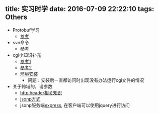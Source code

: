 title: 实习时学
date: 2016-07-09 22:22:10
tags: Others
---
+ Protobuf学习
  - [参考](http://colobu.com/2015/01/07/Protobuf-language-guide/)
+ svn命令
  - [参考](http://zhu-apollo-163-com.iteye.com/blog/1247216)
+ cgi小知识补充
  - [参考1](http://blog.csdn.net/guodongxiaren/article/details/50569675)
  - [参考2](http://wiki.jikexueyuan.com/project/cplusplus/web-programming.html)
  - [环境安装](http://www.linuxidc.com/Linux/2010-11/29790.htm)
    * 问题：安装后一直都访问时出现没有办法运行cgi文件的情况
+ 关于跨域的，请参数
  - [http header相关知识](http://www.ruanyifeng.com/blog/2016/04/cors.html)
  - [jsonp方式](http://www.cnblogs.com/dowinning/archive/2012/04/19/json-jsonp-jquery.html)
  - jsonp服务端[express](http://expressjs.com/en/4x/api.html#res.jsonp), 在客户端可以使用jquery进行访问  


